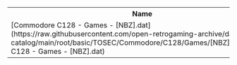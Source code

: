 <table>
<tr><th>Name</th><th>Size</th></tr>
<tr><td>[Commodore C128 - Games - [NBZ].dat](https://raw.githubusercontent.com/open-retrogaming-archive/dat-catalog/main/root/basic/TOSEC/Commodore/C128/Games/[NBZ]/Commodore C128 - Games - [NBZ].dat)</td><td>6555</td></tr>
</table>
